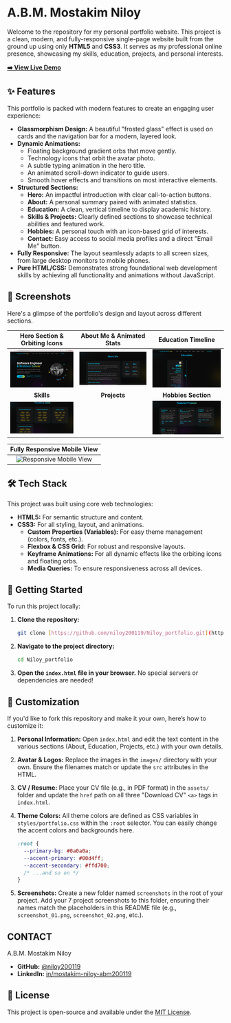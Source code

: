# A.B.M. Mostakim Niloy

Welcome to the repository for my personal portfolio website. This project is a clean, modern, and fully-responsive single-page website built from the ground up using only **HTML5** and **CSS3**. It serves as my professional online presence, showcasing my skills, education, projects, and personal interests.

**[➡️ View Live Demo](https://niloy200119.github.io/Niloy_portfolio/)**

## ✨ Features

This portfolio is packed with modern features to create an engaging user experience:

-   **Glassmorphism Design:** A beautiful "frosted glass" effect is used on cards and the navigation bar for a modern, layered look.
-   **Dynamic Animations:**
    -   Floating background gradient orbs that move gently.
    -   Technology icons that orbit the avatar photo.
    -   A subtle typing animation in the hero title.
    -   An animated scroll-down indicator to guide users.
    -   Smooth hover effects and transitions on most interactive elements.
-   **Structured Sections:**
    -   **Hero:** An impactful introduction with clear call-to-action buttons.
    -   **About:** A personal summary paired with animated statistics.
    -   **Education:** A clean, vertical timeline to display academic history.
    -   **Skills & Projects:** Clearly defined sections to showcase technical abilities and featured work.
    -   **Hobbies:** A personal touch with an icon-based grid of interests.
    -   **Contact:** Easy access to social media profiles and a direct "Email Me" button.
-   **Fully Responsive:** The layout seamlessly adapts to all screen sizes, from large desktop monitors to mobile phones.
-   **Pure HTML/CSS:** Demonstrates strong foundational web development skills by achieving all functionality and animations without JavaScript.

## 📸 Screenshots

Here's a glimpse of the portfolio's design and layout across different sections.

| Hero Section & Orbiting Icons | About Me & Animated Stats | Education Timeline |
| :---------------------------: | :-----------------------: | :--------------------: |
| <img src="/images/Screenshot 1.png" alt="Hero Section Preview" width="100%"> | <img src="/images/Screenshot 2.png" alt="About Me Section Preview" width="100%"> | <img src="/images/Screenshot 3.png" alt="Education Timeline Preview" width="100%"> |
| **Skills** | **Projects** | **Hobbies Section** | **Contact & Footer** |
| <img src="/images/Screenshot 4.png" alt="Skills  Preview" width="100%"> | | <img src="/images/Screenshot 5.png" alt="Project  Preview" width="100%"> |<img src="/images/Screenshot 6.png" alt="Hobbies Section Preview" width="100%"> | <img src="/images/Screenshot 7.png" alt="Contact Section Preview" width="100%"> |

| **Fully Responsive Mobile View** |
| :------------------------------: |
| <img src="/images/Screenshot 2025-07-22 at 1.22.28 AM.png" alt="Responsive Mobile View" width="40%"> |

## 🛠️ Tech Stack

This project was built using core web technologies:

-   **HTML5:** For semantic structure and content.
-   **CSS3:** For all styling, layout, and animations.
    -   **Custom Properties (Variables):** For easy theme management (colors, fonts, etc.).
    -   **Flexbox & CSS Grid:** For robust and responsive layouts.
    -   **Keyframe Animations:** For all dynamic effects like the orbiting icons and floating orbs.
    -   **Media Queries:** To ensure responsiveness across all devices.

## 🚀 Getting Started

To run this project locally:

1.  **Clone the repository:**
    ```sh
    git clone [https://github.com/niloy200119/Niloy_portfolio.git](https://github.com/niloy200119/Niloy_portfolio.git)
    ```
2.  **Navigate to the project directory:**
    ```sh
    cd Niloy_portfolio
    ```
3.  **Open the `index.html` file in your browser.**
    No special servers or dependencies are needed!

## 🔧 Customization

If you'd like to fork this repository and make it your own, here’s how to customize it:

1.  **Personal Information:** Open `index.html` and edit the text content in the various sections (About, Education, Projects, etc.) with your own details.
2.  **Avatar & Logos:** Replace the images in the `images/` directory with your own. Ensure the filenames match or update the `src` attributes in the HTML.
3.  **CV / Resume:** Place your CV file (e.g., in PDF format) in the `assets/` folder and update the `href` path on all three "Download CV" `<a>` tags in `index.html`.
4.  **Theme Colors:** All theme colors are defined as CSS variables in `styles/portfolio.css` within the `:root` selector. You can easily change the accent colors and backgrounds here.

    ```css
    :root {
      --primary-bg: #0a0a0a;
      --accent-primary: #00d4ff;
      --accent-secondary: #ffd700;
      /* ...and so on */
    }
    ```
5.  **Screenshots:** Create a new folder named `screenshots` in the root of your project. Add your 7 project screenshots to this folder, ensuring their names match the placeholders in this README file (e.g., `screenshot_01.png`, `screenshot_02.png`, etc.).

## CONTACT

A.B.M. Mostakim Niloy

-   **GitHub:** [@niloy200119](https://github.com/niloy200119)
-   **LinkedIn:** [in/mostakim-niloy-abm200119](https://www.linkedin.com/in/mostakim-niloy-abm200119)

## 📄 License

This project is open-source and available under the [MIT License](LICENSE).